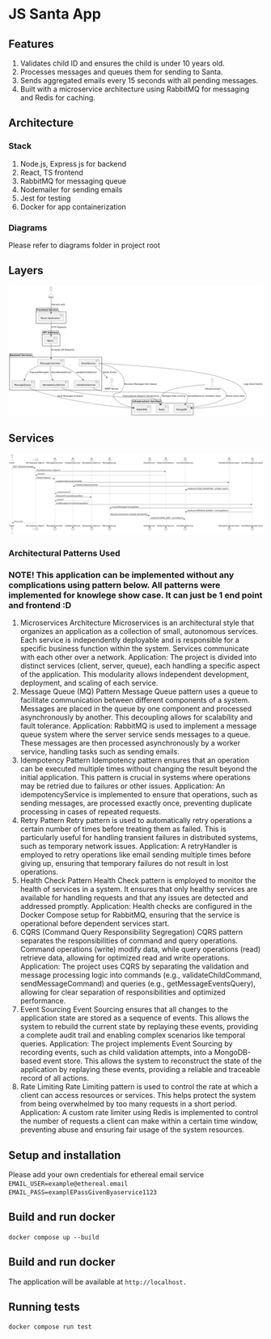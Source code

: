 # JS Santa App
## Features
1. Validates child ID and ensures the child is under 10 years old.
2. Processes messages and queues them for sending to Santa.
3. Sends aggregated emails every 15 seconds with all pending messages.
4. Built with a microservice architecture using RabbitMQ for messaging and Redis for caching.

## Architecture
### Stack
1. Node.js, Express js for backend
2. React, TS frontend
3. RabbitMQ for messaging queue
4. Nodemailer for sending emails
5. Jest for testing
6. Docker for app containerization 

### Diagrams
 Please refer to diagrams folder in project root
 ## Layers 
![layers](https://raw.githubusercontent.com/GaoFan98/js-santa-app/master/diagrams/layers.png)
## Services
![services](https://raw.githubusercontent.com/GaoFan98/js-santa-app/master/diagrams/services.png)

### Architectural Patterns Used
### NOTE! This application can be implemented without any complications using pattern below. All patterns were implemented for knowlege show case. It can just be 1 end point and frontend :D 
1. Microservices Architecture
    Microservices is an architectural style that organizes an application as a collection of small, autonomous services. Each service is independently deployable and is responsible for a specific business function within the system. Services communicate with each other over a network.
    Application: The project is divided into distinct services (client, server, queue), each handling a specific aspect of the application. This modularity allows independent development, deployment, and scaling of each service.
2. Message Queue (MQ) Pattern
    Message Queue pattern uses a queue to facilitate communication between different components of a system. Messages are placed in the queue by one component and processed asynchronously by another. This decoupling allows for scalability and fault tolerance.
    Application: RabbitMQ is used to implement a message queue system where the server service sends messages to a queue. These messages are then processed asynchronously by a worker service, handling tasks such as sending emails.
3. Idempotency Pattern
    Idempotency pattern ensures that an operation can be executed multiple times without changing the result beyond the initial application. This pattern is crucial in systems where operations may be retried due to failures or other issues.
    Application: An idempotencyService is implemented to ensure that operations, such as sending messages, are processed exactly once, preventing duplicate processing in cases of repeated requests.
4. Retry Pattern
    Retry pattern is used to automatically retry operations a certain number of times before treating them as failed. This is particularly useful for handling transient failures in distributed systems, such as temporary network issues.
    Application: A retryHandler is employed to retry operations like email sending multiple times before giving up, ensuring that temporary failures do not result in lost operations.
5. Health Check Pattern
    Health Check pattern is employed to monitor the health of services in a system. It ensures that only healthy services are available for handling requests and that any issues are detected and addressed promptly.
    Application: Health checks are configured in the Docker Compose setup for RabbitMQ, ensuring that the service is operational before dependent services start.
6. CQRS (Command Query Responsibility Segregation)
    CQRS pattern separates the responsibilities of command and query operations. Command operations (write) modify data, while query operations (read) retrieve data, allowing for optimized read and write operations.
    Application: The project uses CQRS by separating the validation and message processing logic into commands (e.g., validateChildCommand, sendMessageCommand) and queries (e.g., getMessageEventsQuery), allowing for clear separation of responsibilities and optimized performance.
7. Event Sourcing
    Event Sourcing ensures that all changes to the application state are stored as a sequence of events. This allows the system to rebuild the current state by replaying these events, providing a complete audit trail and enabling complex scenarios like temporal queries.
    Application: The project implements Event Sourcing by recording events, such as child validation attempts, into a MongoDB-based event store. This allows the system to reconstruct the state of the application by replaying these events, providing a reliable and traceable record of all actions.
8. Rate Limiting
    Rate Limiting pattern is used to control the rate at which a client can access resources or services. This helps protect the system from being overwhelmed by too many requests in a short period.
    Application: A custom rate limiter using Redis is implemented to control the number of requests a client can make within a certain time window, preventing abuse and ensuring fair usage of the system resources.

## Setup and installation
Please add your own credentials for ethereal email service <br>
`
EMAIL_USER=example@ethereal.email 
`
`
EMAIL_PASS=examplEPassGivenByaservice1123
`

## Build and run docker 
`
docker compose up --build
`

## Build and run docker 
The application will be available at `http://localhost.`

## Running tests  
`
docker compose run test
`
